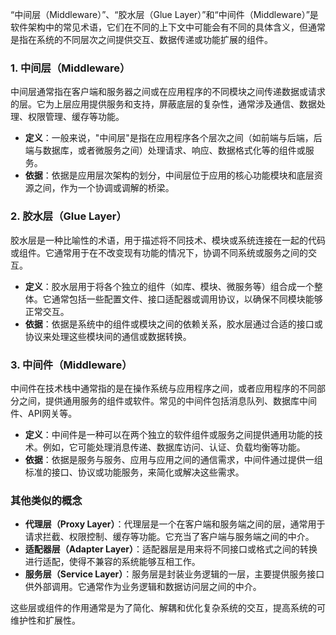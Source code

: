 “中间层（Middleware）”、“胶水层（Glue Layer）”和“中间件（Middleware）”是软件架构中的常见术语，它们在不同的上下文中可能会有不同的具体含义，但通常是指在系统的不同层次之间提供交互、数据传递或功能扩展的组件。

### 1. **中间层（Middleware）**
中间层通常指在客户端和服务器之间或在应用程序的不同模块之间传递数据或请求的层。它为上层应用提供服务和支持，屏蔽底层的复杂性，通常涉及通信、数据处理、权限管理、缓存等功能。
- **定义**：一般来说，"中间层"是指在应用程序各个层次之间（如前端与后端，后端与数据库，或者微服务之间）处理请求、响应、数据格式化等的组件或服务。
- **依据**：依据是应用层次架构的划分，中间层位于应用的核心功能模块和底层资源之间，作为一个协调或调解的桥梁。

### 2. **胶水层（Glue Layer）**
胶水层是一种比喻性的术语，用于描述将不同技术、模块或系统连接在一起的代码或组件。它通常用于在不改变现有功能的情况下，协调不同系统或服务之间的交互。
- **定义**：胶水层用于将各个独立的组件（如库、模块、微服务等）组合成一个整体。它通常包括一些配置文件、接口适配器或调用协议，以确保不同模块能够正常交互。
- **依据**：依据是系统中的组件或模块之间的依赖关系，胶水层通过合适的接口或协议来处理这些模块间的通信或数据转换。

### 3. **中间件（Middleware）**
中间件在技术栈中通常指的是在操作系统与应用程序之间，或者应用程序的不同部分之间，提供通用服务的组件或软件。常见的中间件包括消息队列、数据库中间件、API网关等。
- **定义**：中间件是一种可以在两个独立的软件组件或服务之间提供通用功能的技术。例如，它可能处理消息传递、数据库访问、认证、负载均衡等功能。
- **依据**：依据是服务与服务、应用与应用之间的通信需求，中间件通过提供一组标准的接口、协议或功能服务，来简化或解决这些需求。

### 其他类似的概念
- **代理层（Proxy Layer）**：代理层是一个在客户端和服务端之间的层，通常用于请求拦截、权限控制、缓存等功能。它充当了客户端与服务端之间的中介。
- **适配器层（Adapter Layer）**：适配器层是用来将不同接口或格式之间的转换进行适配，使得不兼容的系统能够互相工作。
- **服务层（Service Layer）**：服务层是封装业务逻辑的一层，主要提供服务接口供外部调用。它通常作为业务逻辑和数据访问层之间的中介。

这些层或组件的作用通常是为了简化、解耦和优化复杂系统的交互，提高系统的可维护性和扩展性。